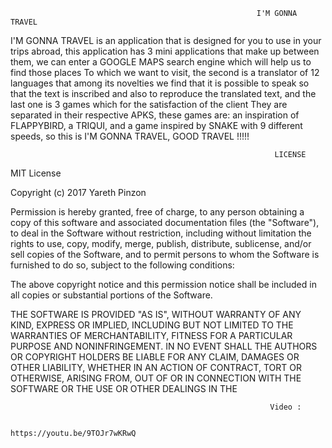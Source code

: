                                                            I'M GONNA TRAVEL 


I'M GONNA TRAVEL is an application that is designed for you to use in your trips abroad, this application has 3 mini applications that make up between them,  we can enter a GOOGLE MAPS search engine which will help us to find those places To which we want to visit,  the second is a translator of 12 languages that among its novelties we find that it is  possible to speak so that the text is inscribed and also to reproduce the translated text, and the last one is 3 games which for the satisfaction of the client They are separated  in their respective APKS, these games are: an inspiration of FLAPPYBIRD, a TRIQUI,  and a game inspired by SNAKE with 9 different speeds, so this is I'M GONNA TRAVEL,  GOOD TRAVEL !!!!!

                                                               LICENSE

MIT License

Copyright (c) 2017 Yareth Pinzon

Permission is hereby granted, free of charge, to any person obtaining a copy
of this software and associated documentation files (the "Software"), to deal
in the Software without restriction, including without limitation the rights
to use, copy, modify, merge, publish, distribute, sublicense, and/or sell
copies of the Software, and to permit persons to whom the Software is
furnished to do so, subject to the following conditions:

The above copyright notice and this permission notice shall be included in all
copies or substantial portions of the Software.

THE SOFTWARE IS PROVIDED "AS IS", WITHOUT WARRANTY OF ANY KIND, EXPRESS OR
IMPLIED, INCLUDING BUT NOT LIMITED TO THE WARRANTIES OF MERCHANTABILITY,
FITNESS FOR A PARTICULAR PURPOSE AND NONINFRINGEMENT. IN NO EVENT SHALL THE
AUTHORS OR COPYRIGHT HOLDERS BE LIABLE FOR ANY CLAIM, DAMAGES OR OTHER
LIABILITY, WHETHER IN AN ACTION OF CONTRACT, TORT OR OTHERWISE, ARISING FROM,
OUT OF OR IN CONNECTION WITH THE SOFTWARE OR THE USE OR OTHER DEALINGS IN THE


                                                              Video :

                                                    https://youtu.be/9TOJr7wKRwQ

